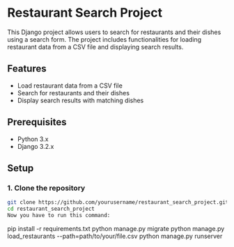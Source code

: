 # Restaurant Search Project

This Django project allows users to search for restaurants and their dishes using a search form. The project includes functionalities for loading restaurant data from a CSV file and displaying search results.

## Features

- Load restaurant data from a CSV file
- Search for restaurants and their dishes
- Display search results with matching dishes

## Prerequisites

- Python 3.x
- Django 3.2.x

## Setup

### 1. Clone the repository

```bash
git clone https://github.com/yourusername/restaurant_search_project.git
cd restaurant_search_project
Now you have to run this command:
```
pip install -r requirements.txt
python manage.py migrate
python manage.py load_restaurants --path=path/to/your/file.csv
python manage.py runserver

```

